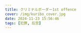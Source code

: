 ```yaml
---
title: クリミナルボーダー1st offence
cover: /img/kuribo_cover.jpg
date: 2024-11-23 15:56:46
tags: [犯罪, 后宫]
---
```

